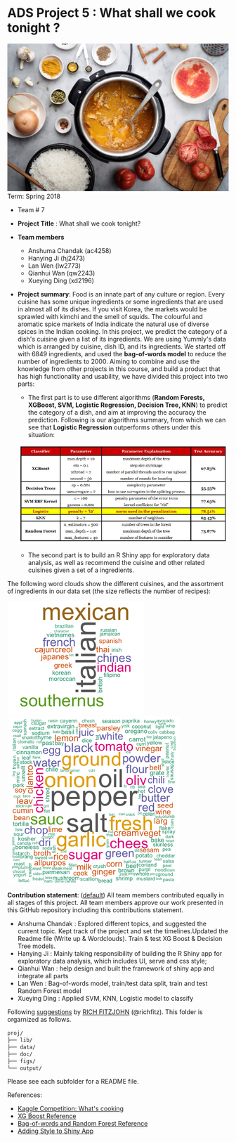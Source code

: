 # ADS Project 5 : What shall we cook tonight ?
![image](figs/cooking.jpg)
Term: Spring 2018

+ Team # 7
+ **Project Title** : What shall we cook tonight? 
+ **Team members**
	+ Anshuma Chandak (ac4258)
	+ Hanying Ji (hj2473)
	+ Lan Wen (lw2773)
	+ Qianhui Wan (qw2243)
	+ Xueying Ding (xd2196)

 
+ **Project summary**: Food is an innate part of any culture or region. Every cuisine has some unique ingredients or some ingredients that are used in almost all of its dishes. If you visit Korea, the markets would be sprawled with kimchi and the smell of squids. The colourful and aromatic spice markets of India indicate the natural use of diverse spices in the Indian cooking. In this project, we predict the category of a dish's cuisine given a list of its ingredients. We are using Yummly's data which is arranged by cuisine, dish ID, and its ingredients. We started off with 6849 ingredients, and used the **bag-of-words model** to reduce the number of ingredients to 2000. Aiming to combine and use the knowledge from other projects in this course, and build a product that has high functionality and usability, we have divided this project into two parts:
	+ The first part is to use different algorithms (**Random Forests, XGBoost, SVM, Logistic Regression, Decision Tree, KNN**) to predict the category of a dish, and aim at improving the accuracy the prediction. Following is our algorithms summary, from which we can see that **Logistic Regression** outperforms others under this situation:
	
	![image](figs/Algorithms_Summary.JPG)
	
	+ The second part is to build an R Shiny app for exploratory data analysis, as well as recommend the cuisine and other related cuisines given a set of a ingredients.

The following word clouds show the different cuisines, and the assortment of ingredients in our data set (the size reflects the number of recipes): 

![image](figs/Rplot.png)  ![image](figs/ingredients.png)

	
**Contribution statement**: ([default](doc/a_note_on_contributions.md)) All team members contributed equally in all stages of this project. All team members approve our work presented in this GitHub repository including this contributions statement. 

+ Anshuma Chandak : Explored different topics, and suggested the current topic. Kept track of the project and set the timelines.Updated the Readme file (Write up & Wordclouds). Train & test XG Boost & Decision Tree models.  
+ Hanying Ji : Mainly taking responsibility of building the R Shiny app for exploratory data analysis, which includes UI, serve and css style;
+ Qianhui Wan : help design and built the framework of shiny app and integrate all parts 
+ Lan Wen : Bag-of-words model, train/test data split, train and test Random Forest model
+ Xueying Ding : Applied SVM, KNN, Logistic model to classify

Following [suggestions](http://nicercode.github.io/blog/2013-04-05-projects/) by [RICH FITZJOHN](http://nicercode.github.io/about/#Team) (@richfitz). This folder is orgarnized as follows.

```
proj/
├── lib/
├── data/
├── doc/
├── figs/
└── output/
```

Please see each subfolder for a README file.



References:
+ [Kaggle Competition: What's cooking](https://www.kaggle.com/c/whats-cooking)
+ [XG Boost Reference](https://rpubs.com/mharris/multiclass_xgboost)
+ [Bag-of-words and Random Forest Reference](https://www.kaggle.com/normallydistrbuted/simple-bag-of-words-with-rf)
+ [Adding Style to Shiny App](http://bambooanalytics.co/blogs/howTo/shinystyle.html)
